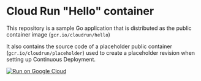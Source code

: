 # Cloud Run "Hello" container

This repository is a sample Go application that is
distributed as the public container image (`gcr.io/cloudrun/hello`) 


It also contains the source code of a placeholder public container
(`gcr.io/cloudrun/placeholder`)  used to create a placeholder revision when setting up 
Continuous Deployment.

[![Run on Google Cloud](https://deploy.cloud.run/button.svg)](https://deploy.cloud.run)




